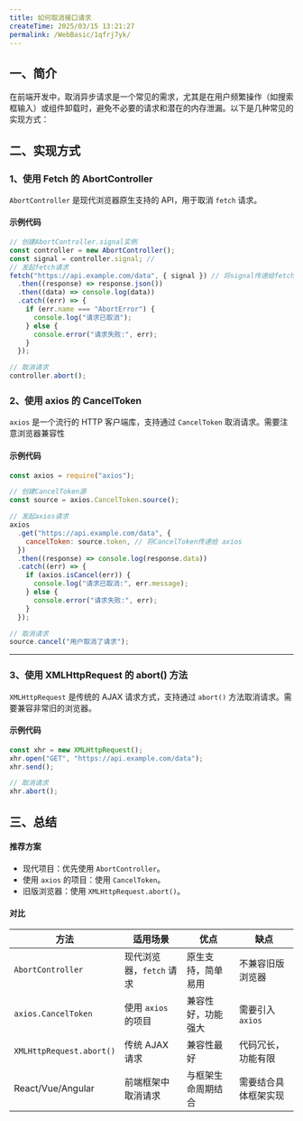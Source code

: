 ```yaml
---
title: 如何取消接口请求
createTime: 2025/03/15 13:21:27
permalink: /WebBasic/1qfrj7yk/
---
```


## 一、简介

在前端开发中，取消异步请求是一个常见的需求，尤其是在用户频繁操作（如搜索框输入）或组件卸载时，避免不必要的请求和潜在的内存泄漏。以下是几种常见的实现方式：

## 二、实现方式

### 1、使用 Fetch 的 AbortController

`AbortController` 是现代浏览器原生支持的 API，用于取消 `fetch` 请求。

#### 示例代码

```javascript
// 创建AbortController.signal实例
const controller = new AbortController();
const signal = controller.signal; //
// 发起fetch请求
fetch("https://api.example.com/data", { signal }) // 将signal传递给fetch()
  .then((response) => response.json())
  .then((data) => console.log(data))
  .catch((err) => {
    if (err.name === "AbortError") {
      console.log("请求已取消");
    } else {
      console.error("请求失败:", err);
    }
  });

// 取消请求
controller.abort();
```

### 2、使用 axios 的 CancelToken

`axios` 是一个流行的 HTTP 客户端库，支持通过 `CancelToken` 取消请求。需要注意浏览器兼容性

#### 示例代码

```javascript
const axios = require("axios");

// 创建CancelToken源
const source = axios.CancelToken.source();

// 发起axios请求
axios
  .get("https://api.example.com/data", {
    cancelToken: source.token, // 将CancelToken传递给 axios
  })
  .then((response) => console.log(response.data))
  .catch((err) => {
    if (axios.isCancel(err)) {
      console.log("请求已取消:", err.message);
    } else {
      console.error("请求失败:", err);
    }
  });

// 取消请求
source.cancel("用户取消了请求");
```

---

### 3、使用 XMLHttpRequest 的 abort() 方法

`XMLHttpRequest` 是传统的 AJAX 请求方式，支持通过 `abort()` 方法取消请求。需要兼容非常旧的浏览器。

#### 示例代码

```javascript
const xhr = new XMLHttpRequest();
xhr.open("GET", "https://api.example.com/data");
xhr.send();

// 取消请求
xhr.abort();
```

## 三、总结

#### 推荐方案

- 现代项目：优先使用 `AbortController`。
- 使用 `axios` 的项目：使用 `CancelToken`。
- 旧版浏览器：使用 `XMLHttpRequest.abort()`。

#### 对比

| 方法                     | 适用场景                 | 优点               | 缺点                 |
| ------------------------ | ------------------------ | ------------------ | -------------------- |
| `AbortController`        | 现代浏览器，`fetch` 请求 | 原生支持，简单易用 | 不兼容旧版浏览器     |
| `axios.CancelToken`      | 使用 `axios` 的项目      | 兼容性好，功能强大 | 需要引入 `axios`     |
| `XMLHttpRequest.abort()` | 传统 AJAX 请求           | 兼容性最好         | 代码冗长，功能有限   |
| React/Vue/Angular        | 前端框架中取消请求       | 与框架生命周期结合 | 需要结合具体框架实现 |
